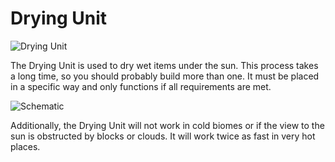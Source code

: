 # Drying Unit

![Drying Unit](block:betterwithaddons:cherrybox@1)

The Drying Unit is used to dry wet items under the sun. This process takes a long time, so you should probably build more than one. It must be placed in a specific way and only functions if all requirements are met.

![Schematic](betterwithaddons:docs/imgs/dryingbox.png)

Additionally, the Drying Unit will not work in cold biomes or if the view to the sun is obstructed by blocks or clouds.
It will work twice as fast in very hot places.